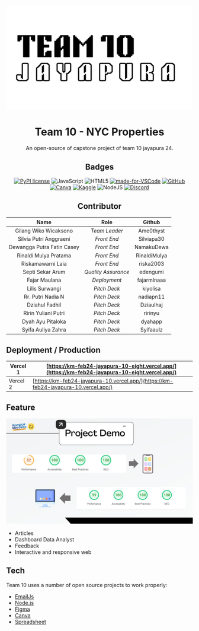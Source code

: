 ![Logo](assets/Team_10.webp)

<div align="center"><a name="readme-top"></a>

# Team 10 - NYC Properties

An open-source of capstone project of team 10 jayapura 24. <br/>

## Badges

[![PyPI license](https://img.shields.io/pypi/l/ansicolortags.svg)](https://pypi.python.org/pypi/ansicolortags/)
![JavaScript](https://img.shields.io/badge/javascript-%23323330.svg?style=for-the-badge&logo=javascript&logoColor=%23F7DF1E)
![HTML5](https://img.shields.io/badge/html5-%23E34F26.svg?style=for-the-badge&logo=html5&logoColor=white)
[![made-for-VSCode](https://img.shields.io/badge/Made%20for-VSCode-1f425f.svg)](https://code.visualstudio.com/)
[![GitHub](https://badgen.net/badge/icon/github?icon=github&label)](https://github.com/Kampus-Merdeka-Software-Engineering/km-feb24-jayapura-10.git)
[![Canva](https://img.shields.io/badge/Canva-%2300C4CC.svg?style=for-the-badge&logo=Canva&logoColor=white)](https://www.canva.com/)
[![Kaggle](https://img.shields.io/badge/Kaggle-035a7d?style=for-the-badge&logo=kaggle&logoColor=white)](https://www.kaggle.com/datasets/new-york-city/nyc-property-sales)
![NodeJS](https://img.shields.io/badge/node.js-6DA55F?style=for-the-badge&logo=node.js&logoColor=white)
[![Discord](https://img.shields.io/badge/Discord-%235865F2.svg?style=for-the-badge&logo=discord&logoColor=white)](https://discord.gg/k8KRZCJR)

## Contributor

|          **Name**          |      **Role**       |  **Github**  |
| :------------------------: | :-----------------: | :----------: |
|   Gilang Wiko Wicaksono    |    _Team Leader_    |  Ame0thyst   |
|   Silvia Putri Anggraeni   |     _Front End_     |  Silviapa30  |
| Dewangga Putra Fatin Casey |     _Front End_     |  NamakuDewa  |
|   Rinaldi Mulya Pratama    |     _Front End_     | RinaldiMulya |
|     Riskamawarni Laia      |     _Front End_     |  riska2003   |
|      Septi Sekar Arum      | _Quality Assurance_ |   edengumi   |
|       Fajar Maulana        |    _Deployment_     | fajarmlnaaa  |
|       Lilis Surwangi       |    _Pitch Deck_     |   kiyolisa   |
|     Rr. Putri Nadia N      |    _Pitch Deck_     |  nadiapn11   |
|       Dziahul Fadhil       |    _Pitch Deck_     |  Dziaulhaj   |
|    Ririn Yuliani Putri     |    _Pitch Deck_     |   ririnyu    |
|     Dyah Ayu Pitaloka      |    _Pitch Deck_     |   dyahapp    |
|     Syifa Auliya Zahra     |    _Pitch Deck_     |  Syifaaulz   |

</div>

## Deployment / Production

| Vercel 1 | [https://km-feb24-jayapura-10-eight.vercel.app/](https://km-feb24-jayapura-10-eight.vercel.app/) |
| -------- | ------------------------------------------------------------------------------------------------ |
| Vercel 2 | [https://km-feb24-jayapura-10.vercel.app/](https://km-feb24-jayapura-10.vercel.app/)             |

## Feature

![Logo](assets/score.png)

- Articles
- Dashboard Data Analyst
- Feedback
- Interactive and responsive web

## Tech

Team 10 uses a number of open source projects to work properly:

- [EmailJs](https://www.emailjs.com/)
- [Node.js](https://nodejs.org/en)
- [Figma](https://www.figma.com/)
- [Canva](https://www.canva.com/)
- [Spreadsheet](#)
